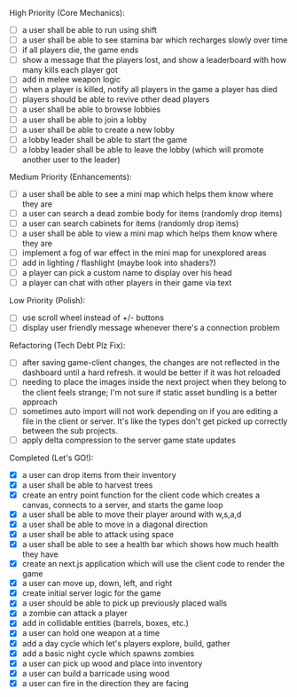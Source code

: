 High Priority (Core Mechanics):

- [ ] a user shall be able to run using shift
- [ ] a user shall be able to see stamina bar which recharges slowly over time
- [ ] if all players die, the game ends
- [ ] show a message that the players lost, and show a leaderboard with how many kills each player got
- [ ] add in melee weapon logic
- [ ] when a player is killed, notify all players in the game a player has died
- [ ] players should be able to revive other dead players
- [ ] a user shall be able to browse lobbies
- [ ] a user shall be able to join a lobby
- [ ] a user shall be able to create a new lobby
- [ ] a lobby leader shall be able to start the game
- [ ] a lobby leader shall be able to leave the lobby (which will promote another user to the leader)

Medium Priority (Enhancements):

- [ ] a user shall be able to see a mini map which helps them know where they are
- [ ] a user can search a dead zombie body for items (randomly drop items)
- [ ] a user can search cabinets for items (randomly drop items)
- [ ] a user shall be able to view a mini map which helps them know where they are
- [ ] implement a fog of war effect in the mini map for unexplored areas
- [ ] add in lighting / flashlight (maybe look into shaders?)
- [ ] a player can pick a custom name to display over his head
- [ ] a player can chat with other players in their game via text

Low Priority (Polish):

- [ ] use scroll wheel instead of +/- buttons
- [ ] display user friendly message whenever there's a connection problem

Refactoring (Tech Debt Plz Fix):

- [ ] after saving game-client changes, the changes are not reflected in the dashboard until a hard refresh. it would be better if it was hot reloaded
- [ ] needing to place the images inside the next project when they belong to the client feels strange; I'm not sure if static asset bundling is a better approach
- [ ] sometimes auto import will not work depending on if you are editing a file in the client or server. It's like the types don't get picked up correctly between the sub projects.
- [ ] apply delta compression to the server game state updates

Completed (Let's GO!):

- [x] a user can drop items from their inventory
- [x] a user shall be able to harvest trees
- [x] create an entry point function for the client code which creates a canvas, connects to a server, and starts the game loop
- [x] a user shall be able to move their player around with w,s,a,d
- [x] a user shall be able to move in a diagonal direction
- [x] a user shall be able to attack using space
- [x] a user shall be able to see a health bar which shows how much health they have
- [x] create an next.js application which will use the client code to render the game
- [x] a user can move up, down, left, and right
- [x] create initial server logic for the game
- [x] a user should be able to pick up previously placed walls
- [x] a zombie can attack a player
- [x] add in collidable entities (barrels, boxes, etc.)
- [x] a user can hold one weapon at a time
- [x] add a day cycle which let's players explore, build, gather
- [x] add a basic night cycle which spawns zombies
- [x] a user can pick up wood and place into inventory
- [x] a user can build a barricade using wood
- [x] a user can fire in the direction they are facing
